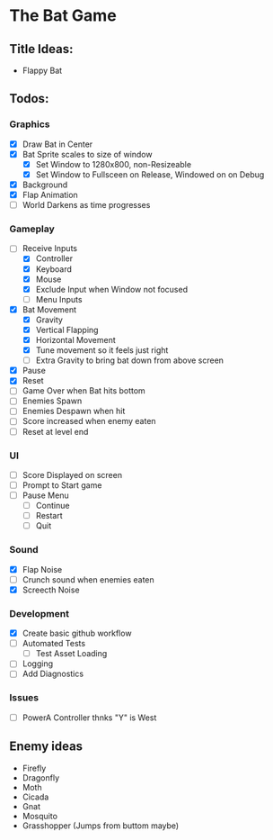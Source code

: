 # The Bat Game

## Title Ideas:
- Flappy Bat

## Todos:
### Graphics
- [x] Draw Bat in Center
- [x] Bat Sprite scales to size of window
    - [x] Set Window to 1280x800, non-Resizeable
    - [x] Set Window to Fullsceen on Release, Windowed on on Debug
- [x] Background
- [x] Flap Animation
- [ ] World Darkens as time progresses

### Gameplay
- [ ] Receive Inputs
    - [x] Controller
    - [x] Keyboard
    - [x] Mouse
    - [x] Exclude Input when Window not focused
    - [ ] Menu Inputs
- [x] Bat Movement
    - [x] Gravity
    - [x] Vertical Flapping
    - [x] Horizontal Movement
    - [x] Tune movement so it feels just right
    - [ ] Extra Gravity to bring bat down from above screen
- [x] Pause
- [x] Reset
- [ ] Game Over when Bat hits bottom
- [ ] Enemies Spawn
- [ ] Enemies Despawn when hit
- [ ] Score increased when enemy eaten
- [ ] Reset at level end

### UI
- [ ] Score Displayed on screen
- [ ] Prompt to Start game
- [ ] Pause Menu
    - [ ] Continue 
    - [ ] Restart
    - [ ] Quit

### Sound
- [x] Flap Noise
- [ ] Crunch sound when enemies eaten
- [x] Screecth Noise 

### Development
- [x] Create basic github workflow
- [ ] Automated Tests
    - [ ] Test Asset Loading
- [ ] Logging
- [ ] Add Diagnostics

### Issues
- [ ] PowerA Controller thnks "Y" is West

## Enemy ideas
- Firefly
- Dragonfly
- Moth
- Cicada
- Gnat
- Mosquito
- Grasshopper (Jumps from buttom maybe)
